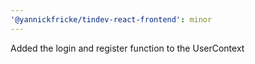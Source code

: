```yaml
---
'@yannickfricke/tindev-react-frontend': minor
---
```


Added the login and register function to the UserContext
